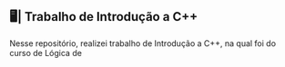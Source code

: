 ## 🖥️| Trabalho de Introdução a C++

  Nesse repositório, realizei trabalho de Introdução a C++, na qual foi do curso de Lógica de

   
